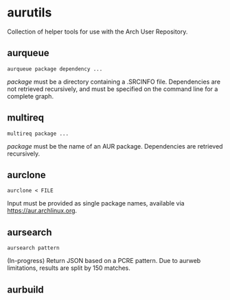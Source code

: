 # aurutils

Collection of helper tools for use with the Arch User Repository.

## aurqueue

```aurqueue package dependency ...```

_package_ must be a directory containing a .SRCINFO file. Dependencies are not retrieved recursively, and must be specified on the command line for a complete graph.

## multireq

```multireq package ...```

_package_ must be the name of an AUR package. Dependencies are retrieved recursively.

## aurclone

```aurclone < FILE```

Input must be provided as single package names, available via https://aur.archlinux.org.

## aursearch

```aursearch pattern```

(In-progress) Return JSON based on a PCRE pattern. Due to aurweb limitations, results are split by 150 matches.

## aurbuild
